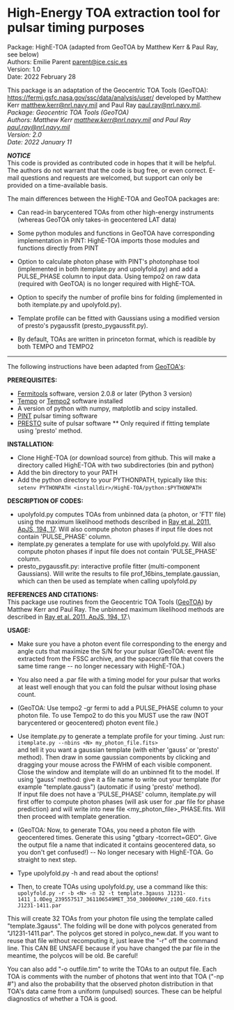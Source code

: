 # High-Energy TOA extraction tool for pulsar timing purposes

Package: HighE-TOA (adapted from GeoTOA by Matthew Kerr & Paul Ray, see below) \
Authors: Emilie Parent <parent@ice.csic.es> \
Version: 1.0 \
Date:	   2022 February 28 

This package is an adaptation of the Geocentric TOA Tools (GeoTOA): <https://fermi.gsfc.nasa.gov/ssc/data/analysis/user/>
developed by Matthew Kerr <matthew.kerr@nrl.navy.mil> and Paul Ray <paul.ray@nrl.navy.mil>. \
  *Package: Geocentric TOA Tools (GeoTOA)* \
  *Authors: Matthew Kerr <matthew.kerr@nrl.navy.mil> and Paul Ray <paul.ray@nrl.navy.mil>* \
  *Version: 2.0* \
  *Date: 2022 January 11* 

***NOTICE***\
This code is provided as contributed code in hopes that
it will be helpful. The authors do not warrant that the code is bug free,
or even correct. E-mail questions and requests are welcomed, but support
can only be provided on a time-available basis.

The main differences between the HighE-TOA and GeoTOA packages are:

* Can read-in barycentered TOAs from other high-energy instruments (whereas GeoTOA
  only takes-in geocentered LAT data)

* Some python modules and functions in GeoTOA have corresponding implementation in 
  PINT: HighE-TOA imports those modules and functions directly from PINT 

* Option to calculate photon phase with PINT's photonphase tool (implemented in both
  itemplate.py and upolyfold.py) and add a PULSE_PHASE column to input data. Using tempo2 on
  raw data (required with GeoTOA) is no longer required with HighE-TOA. 

* Option to specify the number of profile bins for folding (implemented in both
  itemplate.py and upolyfold.py).

* Template profile can be fitted with Gaussians using a modified version of 
  presto's pygaussfit (presto_pygaussfit.py).

* By default, TOAs are written in princeton format, which is readible by both TEMPO and TEMPO2 

----------------------------------------------------------
The following instructions have been adapted from [GeoTOA's](https://fermi.gsfc.nasa.gov/ssc/data/analysis/user/GeoTOA_README.txt): 

**PREREQUISITES:**
* [Fermitools](https://github.com/fermi-lat/Fermitools-conda/wiki) software, version 2.0.8 or later (Python 3 version)
* [Tempo](http://tempo.sourceforge.net/) or [Tempo2](http://www.atnf.csiro.au/research/pulsar/tempo2/) software installed 
* A version of python with numpy, matplotlib and scipy installed.  
* [PINT](https://github.com/nanograv/PINT)  pulsar timing software
* [PRESTO](https://github.com/scottransom/presto) suite of pulsar software ** Only required if fitting template using 'presto' method.

**INSTALLATION:**
* Clone HighE-TOA (or download source) from github. This will make a directory called HighE-TOA with two subdirectories (bin and python)
* Add the bin directory to your PATH
* Add the python directory to your PYTHONPATH, typically like this:\
 ` setenv PYTHONPATH <installdir>/HighE-TOA/python:$PYTHONPATH `

**DESCRIPTION OF CODES:**
* upolyfold.py computes TOAs from unbinned data (a photon, or 'FT1' file) using the maximum likelihood methods described in [Ray et al. 2011, ApJS, 194, 17](https://ui.adsabs.harvard.edu/abs/2011ApJS..194...17R/abstract).
  Will also compute photon phases if input file does not contain 'PULSE_PHASE' column.
* itemplate.py generates a template for use with upolyfold.py. Will also compute photon phases if input file does not contain 'PULSE_PHASE' column.
* presto_pygaussfit.py: interactive profile fitter (multi-component Gaussians). Will write the results to file <filename>prof_16bins_template.gaussian,
  which can then be used as template when calling upolyfold.py 

**REFERENCES AND CITATIONS:** \
 This package use routines from the Geocentric TOA Tools ([GeoTOA](https://fermi.gsfc.nasa.gov/ssc/data/analysis/user)) 
 by Matthew Kerr and Paul Ray. The unbinned maximum likelihood methods are described in [Ray et al. 2011, ApJS, 194, 17](https://ui.adsabs.harvard.edu/abs/2011ApJS..194...17R/abstract).\


**USAGE:**

* Make sure you have a photon event file corresponding to the energy
  and angle cuts that maximize the S/N for your pulsar (GeoTOA: event file 
  extracted from the FSSC archive, and the spacecraft file that covers the 
  same time range -- no longer necessary with HighE-TOA.)

* You also need a .par file with a timing model for your pulsar that
  works at least well enough that you can fold the pulsar without
  losing phase count.

* (GeoTOA: Use tempo2 -gr fermi to add a PULSE_PHASE column to your photon
  file. To use Tempo2 to do this you MUST use the raw (NOT barycentered
  or geocentered) photon event file.)

* Use itemplate.py to generate a template profile for your
  timing.  Just run: \
  ` itemplate.py --nbins <N> my_photon_file.fits> ` \
  and tell it you want a gaussian template (with either 'gauss' or 'presto' method). 
  Then draw in some gaussian components by clicking and dragging your 
  mouse across the FWHM of each visible component.  Close the window and 
  itemplate will do an unbinned fit to the model. If using 'gauss' method: give 
  it a file name to write out your template (for example "template.gauss")
  (automatic if using 'presto' method). \
  If input file does not have a 'PULSE_PHASE' column, itemplate.py will first offer
  to compute photon phases (will ask user for .par file for phase prediction) 
  and will write into new file <my_photon_file>_PHASE.fits. Will then proceed with 
  template generation. 
  
* (GeoTOA: Now, to generate TOAs, you need a photon file with geocentered times.
  Generate this using "gtbary -tcorrect=GEO". Give the output file a
  name that indicated it contains geocentered data, so you don't get
  confused!) -- No longer necesary with HighE-TOA. Go straight to next step. 

* Type upolyfold.py -h and read about the options!

* Then, to create TOAs using upolyfold.py, use a command like this:\
` upolyfold.py -r -b <N> -n 32 -t template.3gauss J1231-1411_1.0Deg_239557517_361106549MET_350_300000MeV_z100_GEO.fits J1231-1411.par `

This will create 32 TOAs from your photon file using the template called
"template.3gauss".  The folding will be done with polycos generated
from "J1231-1411.par".  The polycos get stored in polyco_new.dat. If
you want to reuse that file without recomputing it, just leave the
"-r" off the command line.  This CAN BE UNSAFE because if you have
changed the par file in the meantime, the polycos will be old.  Be
careful!

You can also add "-o outfile.tim" to write the TOAs to an output file.
Each TOA is comments with the number of photons that went into that
TOA ("-np #") and also the probability that the observed photon
distribution in that TOA's data came from a uniform (unpulsed)
sources.  These can be helpful diagnostics of whether a TOA is good.
